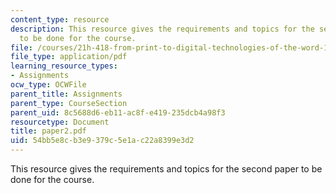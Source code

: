 ```yaml
---
content_type: resource
description: This resource gives the requirements and topics for the second paper
  to be done for the course.
file: /courses/21h-418-from-print-to-digital-technologies-of-the-word-1450-present-fall-2005/54bb5e8cb3e9379c5e1ac22a8399e3d2_paper2.pdf
file_type: application/pdf
learning_resource_types:
- Assignments
ocw_type: OCWFile
parent_title: Assignments
parent_type: CourseSection
parent_uid: 8c5688d6-eb11-ac8f-e419-235dcb4a98f3
resourcetype: Document
title: paper2.pdf
uid: 54bb5e8c-b3e9-379c-5e1a-c22a8399e3d2
---
```

This resource gives the requirements and topics for the second paper to be done for the course.

